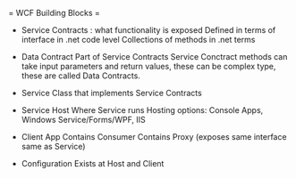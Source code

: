 = WCF Building Blocks =
* Service Contracts : what functionality is exposed
Defined in terms of interface in .net code level
Collections of methods in .net terms

* Data Contract
Part of Service Contracts
Service Conctract methods can take input parameters and return values, these can be complex type, these are called Data Contracts.

* Service
Class that implements Service Contracts

* Service Host
Where Service runs
Hosting options: Console Apps, Windows Service/Forms/WPF, IIS

* Client App
Contains Consumer
Contains Proxy (exposes same interface same as Service)

* Configuration
Exists at Host and Client

